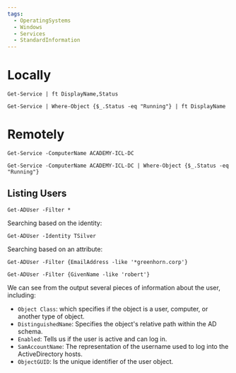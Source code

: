 ```yaml
---
tags:
  - OperatingSystems
  - Windows
  - Services
  - StandardInformation
---
```


# Locally 

```powershell-session
Get-Service | ft DisplayName,Status 
```
```powershell-session
Get-Service | Where-Object {$_.Status -eq "Running"} | ft DisplayName 
```

# Remotely

```powershell-session
Get-Service -ComputerName ACADEMY-ICL-DC
```
```powershell-session
Get-Service -ComputerName ACADEMY-ICL-DC | Where-Object {$_.Status -eq "Running"}
```

## Listing Users 

```powershell-session
Get-ADUser -Filter *
```

Searching based on the identity:

```powershell-session
Get-ADUser -Identity TSilver
```

Searching based on an attribute:

```powershell-session
Get-ADUser -Filter {EmailAddress -like '*greenhorn.corp'}
```

```powershell-session
Get-ADUser -Filter {GivenName -like 'robert'}
```

We can see from the output several pieces of information about the user, including:

- `Object Class`: which specifies if the object is a user, computer, or another type of object.
- `DistinguishedName`: Specifies the object's relative path within the AD schema.
- `Enabled`: Tells us if the user is active and can log in.
- `SamAccountName`: The representation of the username used to log into the ActiveDirectory hosts.
- `ObjectGUID`: Is the unique identifier of the user object.
